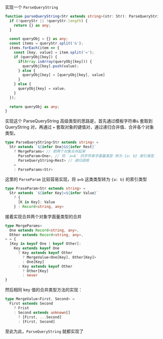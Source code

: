 实现一个 `ParseQueryString` 

```ts
function parseQueryString<Str extends string>(str: Str): ParseQueryString<Str> {
  if (!queryStr || !queryStr.length) { 
    return {} as any; 
  }
   
  const queryObj = {} as any; 
  const items = queryStr.split('&'); 
  items.forEach(item => {
    const [key, value] = item.split('='); 
    if (queryObj[key]) {
      if(Array.isArray(queryObj[key])) {
        queryObj[key].push(value); 
      } else {
        queryObj[key] = [queryObj[key], value] 
      } 
    } else { 
      queryObj[key] = value; 
    } 
  }); 
  
  return queryObj as any;  
}
```

实现这个 ParseQueryString 高级类型的思路是，首先通过模板字符串`&` 套取到 QueryString 对，再通过 `=` 套取对象的键值对，通过递归合并值、合并各个对象类型。

```ts
type ParseQueryString<Str extends string> =
  Str extends `${infer One}&${infer Rest}`
    ? MergeParams< // 把两个对象合并起来
      ParseParam<One>, // 将 `a=b` 的字符串字面量类型 转为 {a: b} 索引类型
      ParseQueryString<Rest> // 递归调用
    > 
    : ParseParams<Str>
```

这里的 `ParseParam` 比较容易实现，将 `a=b` 这类类型转为 `{a: b}` 的索引类型

```ts
type PraseParam<Str extends string> =
  Str extends `${infer Key}=${infer Value}`
    ? {
      [K in Key]: Value
    } : Record<string, any>
```

接着实现合并两个对象字面量类型的合并

```ts
type MergeParams<
  One extends Record<string, any>,
  Other extends Record<string, any>,
> = {
  [Key in keyof One | keyof Other]:
    Key extends keyof One
      ? Key extends keyof Other
        ? MergeValue<One[Key], Other[Key]>
        : One[Key]
      : Key extends keyof Other
        ? Other[Key]
        : never
}
```

然后相同 key 值的合并类型方法的实现：

```ts
type MergeValue<First, Second> =
  First extends Second
    ? Frist
    : Second extends unknown[]
      ? [First, ...Second]
      : [First, Second]

```

至此为此，`ParseQueryString` 就都实现了